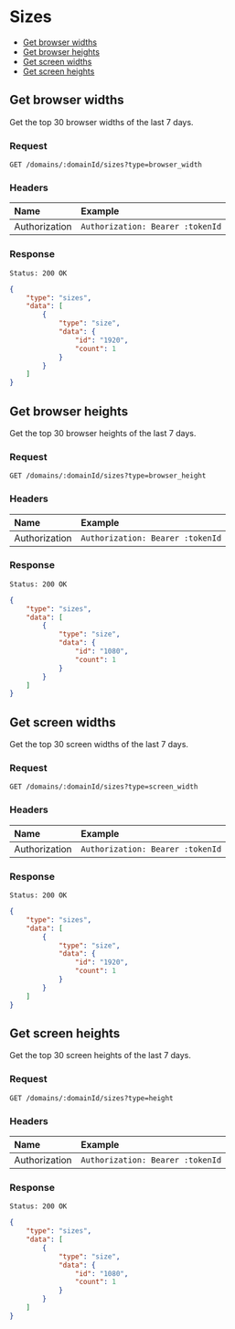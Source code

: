 # Sizes

- [Get browser widths](#get-browser-widths)
- [Get browser heights](#get-browser-heights)
- [Get screen widths](#get-screen-widths)
- [Get screen heights](#get-screen-heights)

## Get browser widths

Get the top 30 browser widths of the last 7 days.

### Request

```
GET /domains/:domainId/sizes?type=browser_width
```

### Headers

| Name | Example |
|:-----------|:------------|
| Authorization | `Authorization: Bearer :tokenId` |

### Response

```
Status: 200 OK
```

```json
{
	"type": "sizes",
	"data": [
		{
			"type": "size",
			"data": {
				"id": "1920",
				"count": 1
			}
		}
	]
}
```

## Get browser heights

Get the top 30 browser heights of the last 7 days.

### Request

```
GET /domains/:domainId/sizes?type=browser_height
```

### Headers

| Name | Example |
|:-----------|:------------|
| Authorization | `Authorization: Bearer :tokenId` |

### Response

```
Status: 200 OK
```

```json
{
	"type": "sizes",
	"data": [
		{
			"type": "size",
			"data": {
				"id": "1080",
				"count": 1
			}
		}
	]
}
```

## Get screen widths

Get the top 30 screen widths of the last 7 days.

### Request

```
GET /domains/:domainId/sizes?type=screen_width
```

### Headers

| Name | Example |
|:-----------|:------------|
| Authorization | `Authorization: Bearer :tokenId` |

### Response

```
Status: 200 OK
```

```json
{
	"type": "sizes",
	"data": [
		{
			"type": "size",
			"data": {
				"id": "1920",
				"count": 1
			}
		}
	]
}
```

## Get screen heights

Get the top 30 screen heights of the last 7 days.

### Request

```
GET /domains/:domainId/sizes?type=height
```

### Headers

| Name | Example |
|:-----------|:------------|
| Authorization | `Authorization: Bearer :tokenId` |

### Response

```
Status: 200 OK
```

```json
{
	"type": "sizes",
	"data": [
		{
			"type": "size",
			"data": {
				"id": "1080",
				"count": 1
			}
		}
	]
}
```
